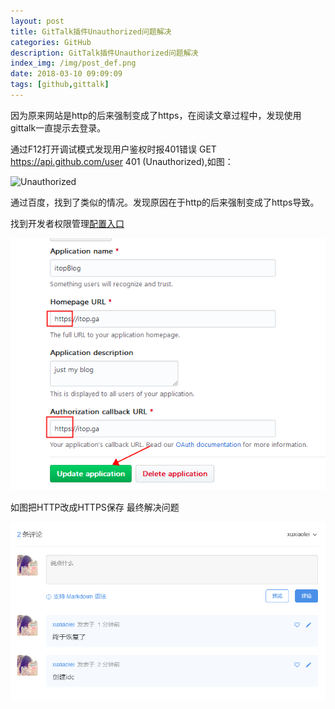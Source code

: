 ```yaml
---
layout: post
title: GitTalk插件Unauthorized问题解决
categories: GitHub
description: GitTalk插件Unauthorized问题解决
index_img: /img/post_def.png
date: 2018-03-10 09:09:09
tags: [github,gittalk]
---
```


因为原来网站是http的后来强制变成了https，在阅读文章过程中，发现使用gittalk一直提示去登录。


通过F12打开调试模式发现用户鉴权时报401错误
 GET https://api.github.com/user 401 (Unauthorized),如图：
 

![Unauthorized](https://img.itgo.ml/img//20190508164754.png)


通过百度，找到了类似的情况。发现原因在于http的后来强制变成了https导致。

找到开发者权限管理[配置入口](https://github.com/settings/developers)

![developers](https://raw.githubusercontent.com/xuxiaolei/blog/master/images/posts/github/F13E199D9537.png)


如图把HTTP改成HTTPS保存 最终解决问题


![re](https://raw.githubusercontent.com/xuxiaolei/blog/master/images/posts/github/66820F5FFE3D78D210D4.png)


